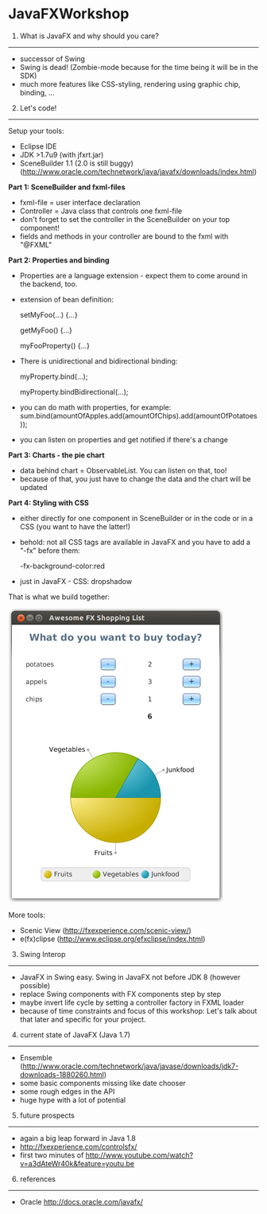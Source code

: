 JavaFXWorkshop
==============

1. What is JavaFX and why should you care?
---------------
- successor of Swing
- Swing is dead! (Zombie-mode because for the time being it will be in the SDK)
- much more features like CSS-styling, rendering using graphic chip, binding, ...

2. Let's code!
--------------

Setup your tools:
- Eclipse IDE
- JDK >1.7u9 (with jfxrt.jar)
- SceneBuilder 1.1 (2.0 is still buggy) (http://www.oracle.com/technetwork/java/javafx/downloads/index.html)

**Part 1: SceneBuilder and fxml-files**
- fxml-file = user interface declaration
- Controller = Java class that controls one fxml-file
- don't forget to set the controller in the SceneBuilder on your top component!
- fields and methods in your controller are bound to the fxml with "@FXML"

**Part 2: Properties and binding**
- Properties are a language extension - expect them to come around in the backend, too.
- extension of bean definition: 

    setMyFoo(...) {...}
    
    getMyFoo() {...}
    
    myFooProperty() {...}
    
- There is unidirectional and bidirectional binding: 

    myProperty.bind(...);
    
    myProperty.bindBidirectional(...);
    
- you can do math with properties, for example: sum.bind(amountOfApples.add(amountOfChips).add(amountOfPotatoes));
- you can listen on properties and get notified if there's a change

**Part 3: Charts - the pie chart**
- data behind chart = ObservableList. You can listen on that, too!
- because of that, you just have to change the data and the chart will be updated

**Part 4: Styling with CSS**
- either directly for one component in SceneBuilder or in the code or in a CSS (you want to have the latter!)
- behold: not all CSS tags are available in JavaFX and you have to add a "-fx" before them: 

    -fx-background-color:red
    
- just in JavaFX - CSS: dropshadow

That is what we build together:

![alt tag](awesomeFXShoppingList.png)

More tools:
- Scenic View  (http://fxexperience.com/scenic-view/)
- e(fx)clipse (http://www.eclipse.org/efxclipse/index.html)


3. Swing Interop
----------------
- JavaFX in Swing easy. Swing in JavaFX not before JDK 8 (however possible)
- replace Swing components with FX components step by step
- maybe invert life cycle by setting a controller factory in FXML loader
- because of time constraints and focus of this workshop: Let's talk about that later and specific for your project.

4. current state of JavaFX (Java 1.7)
-------------------------------------
- Ensemble (http://www.oracle.com/technetwork/java/javase/downloads/jdk7-downloads-1880260.html)
- some basic components missing like date chooser
- some rough edges in the API
- huge hype with a lot of potential

5. future prospects
--------------------
- again a big leap forward in Java 1.8
- http://fxexperience.com/controlsfx/
- first two minutes of http://www.youtube.com/watch?v=a3dAteWr40k&feature=youtu.be

6. references
-------------

- Oracle http://docs.oracle.com/javafx/